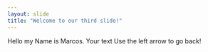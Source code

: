 ```yaml
---
layout: slide
title: "Welcome to our third slide!"
---
```

Hello my Name is Marcos.
Your text
Use the left arrow to go back!

